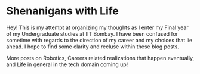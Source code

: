 # Shenanigans with Life

Hey! This is my attempt at organizing my thoughts as I enter my Final year of my Undergraduate studies at IIT Bombay. I have been confused for sometime with regards to the direction of my career and my choices that lie ahead. I hope to find some clarity and recluse within these blog posts. 

More posts on Robotics, Careers related realizations that happen eventually, and Life in general in the tech domain coming up!


